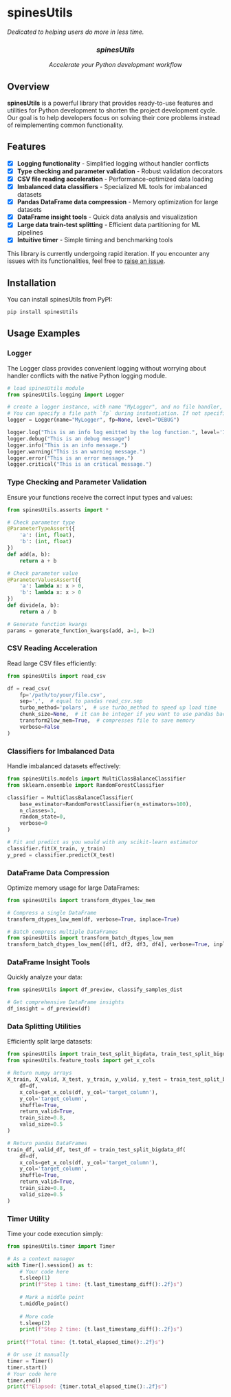 # spinesUtils
*Dedicated to helping users do more in less time.*

<div align="center">
  <h3><i><b>spinesUtils</b></i></h3>
  <p><i>Accelerate your Python development workflow</i></p>
</div>

## Overview

**spinesUtils** is a powerful library that provides ready-to-use features and utilities for Python development to shorten the project development cycle. Our goal is to help developers focus on solving their core problems instead of reimplementing common functionality.

## Features

- [x] **Logging functionality** - Simplified logging without handler conflicts
- [x] **Type checking and parameter validation** - Robust validation decorators
- [x] **CSV file reading acceleration** - Performance-optimized data loading
- [x] **Imbalanced data classifiers** - Specialized ML tools for imbalanced datasets
- [x] **Pandas DataFrame data compression** - Memory optimization for large datasets
- [x] **DataFrame insight tools** - Quick data analysis and visualization
- [x] **Large data train-test splitting** - Efficient data partitioning for ML pipelines
- [x] **Intuitive timer** - Simple timing and benchmarking tools

This library is currently undergoing rapid iteration. If you encounter any issues with its functionalities, feel free to [raise an issue](https://github.com/yourusername/spinesUtils/issues).

## Installation

You can install spinesUtils from PyPI:

```bash
pip install spinesUtils
```

## Usage Examples

### Logger

The Logger class provides convenient logging without worrying about handler conflicts with the native Python logging module.

```python
# load spinesUtils module
from spinesUtils.logging import Logger

# create a logger instance, with name "MyLogger", and no file handler, the default level is "INFO"
# You can specify a file path `fp` during instantiation. If not specified, logs will not be written to a file.
logger = Logger(name="MyLogger", fp=None, level="DEBUG")

logger.log("This is an info log emitted by the log function.", level='INFO')
logger.debug("This is an debug message")
logger.info("This is an info message.")
logger.warning("This is an warning message.")
logger.error("This is an error message.")
logger.critical("This is an critical message.")
```

### Type Checking and Parameter Validation

Ensure your functions receive the correct input types and values:

```python
from spinesUtils.asserts import *

# Check parameter type
@ParameterTypeAssert({
    'a': (int, float),
    'b': (int, float)
})
def add(a, b):
    return a + b

# Check parameter value
@ParameterValuesAssert({
    'a': lambda x: x > 0,
    'b': lambda x: x > 0
})
def divide(a, b):
    return a / b

# Generate function kwargs
params = generate_function_kwargs(add, a=1, b=2)
```

### CSV Reading Acceleration

Read large CSV files efficiently:

```python
from spinesUtils import read_csv

df = read_csv(
    fp='/path/to/your/file.csv',
    sep=',',  # equal to pandas read_csv.sep
    turbo_method='polars',  # use turbo_method to speed up load time
    chunk_size=None,  # it can be integer if you want to use pandas backend
    transform2low_mem=True,  # compresses file to save memory
    verbose=False
)
```

### Classifiers for Imbalanced Data

Handle imbalanced datasets effectively:

```python
from spinesUtils.models import MultiClassBalanceClassifier
from sklearn.ensemble import RandomForestClassifier

classifier = MultiClassBalanceClassifier(
    base_estimator=RandomForestClassifier(n_estimators=100),
    n_classes=3,
    random_state=0,
    verbose=0
)

# Fit and predict as you would with any scikit-learn estimator
classifier.fit(X_train, y_train)
y_pred = classifier.predict(X_test)
```

### DataFrame Data Compression

Optimize memory usage for large DataFrames:

```python
from spinesUtils import transform_dtypes_low_mem

# Compress a single DataFrame
transform_dtypes_low_mem(df, verbose=True, inplace=True)

# Batch compress multiple DataFrames
from spinesUtils import transform_batch_dtypes_low_mem
transform_batch_dtypes_low_mem([df1, df2, df3, df4], verbose=True, inplace=True)
```

### DataFrame Insight Tools

Quickly analyze your data:

```python
from spinesUtils import df_preview, classify_samples_dist

# Get comprehensive DataFrame insights
df_insight = df_preview(df)
```

### Data Splitting Utilities

Efficiently split large datasets:

```python
from spinesUtils import train_test_split_bigdata, train_test_split_bigdata_df
from spinesUtils.feature_tools import get_x_cols

# Return numpy arrays
X_train, X_valid, X_test, y_train, y_valid, y_test = train_test_split_bigdata(
    df=df, 
    x_cols=get_x_cols(df, y_col='target_column'),
    y_col='target_column', 
    shuffle=True,
    return_valid=True,
    train_size=0.8,
    valid_size=0.5
)

# Return pandas DataFrames
train_df, valid_df, test_df = train_test_split_bigdata_df(
    df=df, 
    x_cols=get_x_cols(df, y_col='target_column'),
    y_col='target_column', 
    shuffle=True,
    return_valid=True,
    train_size=0.8,
    valid_size=0.5
)
```

### Timer Utility

Time your code execution simply:

```python
from spinesUtils.timer import Timer

# As a context manager
with Timer().session() as t:
    # Your code here
    t.sleep(1)
    print(f"Step 1 time: {t.last_timestamp_diff():.2f}s")
    
    # Mark a middle point
    t.middle_point()
    
    # More code
    t.sleep(2)
    print(f"Step 2 time: {t.last_timestamp_diff():.2f}s")
    
print(f"Total time: {t.total_elapsed_time():.2f}s")

# Or use it manually
timer = Timer()
timer.start()
# Your code here
timer.end()
print(f"Elapsed: {timer.total_elapsed_time():.2f}s")
```
